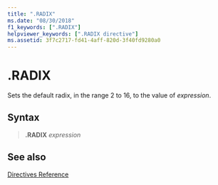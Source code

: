 ```yaml
---
title: ".RADIX"
ms.date: "08/30/2018"
f1_keywords: [".RADIX"]
helpviewer_keywords: [".RADIX directive"]
ms.assetid: 3f7c2717-fd41-4aff-820d-3f40fd9280a0
---
```

# .RADIX

Sets the default radix, in the range 2 to 16, to the value of *expression*.

## Syntax

> **.RADIX** *expression*

## See also

[Directives Reference](../../assembler/masm/directives-reference.md)<br/>